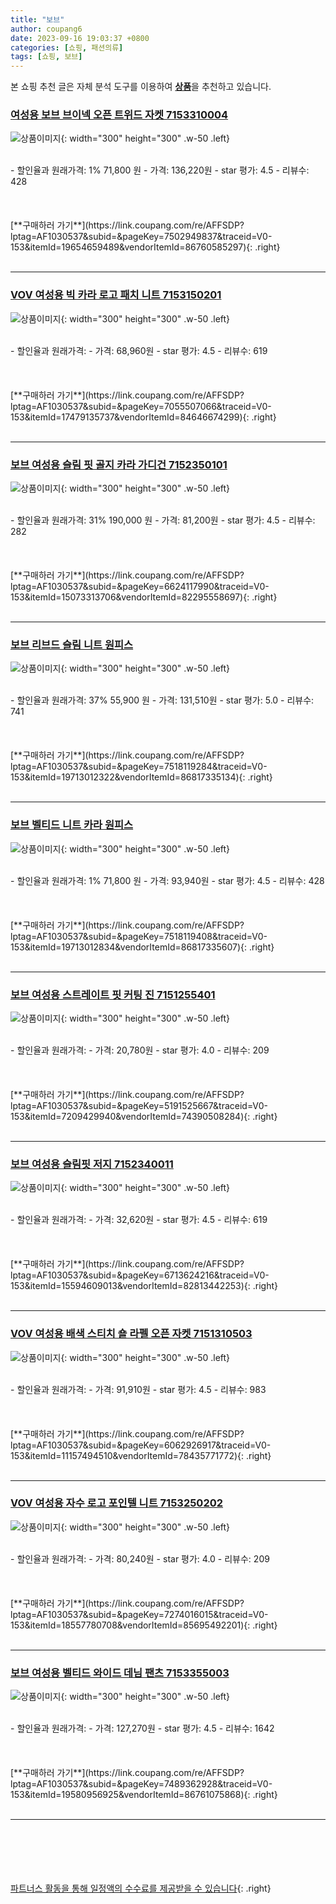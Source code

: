 ```yaml
---
title: "보브"
author: coupang6
date: 2023-09-16 19:03:37 +0800
categories: [쇼핑, 패션의류]
tags: [쇼핑, 보브]
---
```


본 쇼핑 추천 글은 자체 분석 도구를 이용하여 [**상품**](https://link.coupang.com/a/bao1ui)을 추천하고 있습니다.

### [여성용 보브 브이넥 오픈 트위드 자켓 7153310004](https://link.coupang.com/re/AFFSDP?lptag=AF1030537&subid=&pageKey=7502949837&traceid=V0-153&itemId=19654659489&vendorItemId=86760585297)

![상품이미지](https://thumbnail8.coupangcdn.com/thumbnails/remote/230x230ex/image/retail/images/2023/08/02/10/9/f10e9665-ada0-4a6f-92b6-402e6bca2dff.jpg){: width="300" height="300" .w-50 .left}


<br>
- 할인율과 원래가격: 1%  71,800   원
- 가격: 136,220원
- star 평가: 4.5
- 리뷰수: 428
<br>
<br>
<br>
<br>
[**구매하러 가기**](https://link.coupang.com/re/AFFSDP?lptag=AF1030537&subid=&pageKey=7502949837&traceid=V0-153&itemId=19654659489&vendorItemId=86760585297){: .right}
<br>
<br>

---

### [VOV 여성용 빅 카라 로고 패치 니트 7153150201](https://link.coupang.com/re/AFFSDP?lptag=AF1030537&subid=&pageKey=7055507066&traceid=V0-153&itemId=17479135737&vendorItemId=84646674299)

![상품이미지](https://thumbnail8.coupangcdn.com/thumbnails/remote/230x230ex/image/retail/images/2023/01/10/18/8/887e9c36-844c-47e7-a58a-e784399024ee.jpg){: width="300" height="300" .w-50 .left}


<br>
- 할인율과 원래가격: 
- 가격: 68,960원
- star 평가: 4.5
- 리뷰수: 619
<br>
<br>
<br>
<br>
[**구매하러 가기**](https://link.coupang.com/re/AFFSDP?lptag=AF1030537&subid=&pageKey=7055507066&traceid=V0-153&itemId=17479135737&vendorItemId=84646674299){: .right}
<br>
<br>

---

### [보브 여성용 슬림 핏 골지 카라 가디건 7152350101](https://link.coupang.com/re/AFFSDP?lptag=AF1030537&subid=&pageKey=6624117990&traceid=V0-153&itemId=15073313706&vendorItemId=82295558697)

![상품이미지](https://thumbnail7.coupangcdn.com/thumbnails/remote/230x230ex/image/retail/images/2022/07/05/10/2/0de96854-e9dd-4687-a1e0-96540249ddd5.jpg){: width="300" height="300" .w-50 .left}


<br>
- 할인율과 원래가격: 31%  190,000   원
- 가격: 81,200원
- star 평가: 4.5
- 리뷰수: 282
<br>
<br>
<br>
<br>
[**구매하러 가기**](https://link.coupang.com/re/AFFSDP?lptag=AF1030537&subid=&pageKey=6624117990&traceid=V0-153&itemId=15073313706&vendorItemId=82295558697){: .right}
<br>
<br>

---

### [보브 리브드 슬림 니트 원피스](https://link.coupang.com/re/AFFSDP?lptag=AF1030537&subid=&pageKey=7518119284&traceid=V0-153&itemId=19713012322&vendorItemId=86817335134)

![상품이미지](https://thumbnail9.coupangcdn.com/thumbnails/remote/230x230ex/image/retail/images/2023/08/08/12/3/aa3a9586-cf5a-4d4c-a436-97b158f15a41.jpg){: width="300" height="300" .w-50 .left}


<br>
- 할인율과 원래가격: 37%  55,900   원
- 가격: 131,510원
- star 평가: 5.0
- 리뷰수: 741
<br>
<br>
<br>
<br>
[**구매하러 가기**](https://link.coupang.com/re/AFFSDP?lptag=AF1030537&subid=&pageKey=7518119284&traceid=V0-153&itemId=19713012322&vendorItemId=86817335134){: .right}
<br>
<br>

---

### [보브 벨티드 니트 카라 원피스](https://link.coupang.com/re/AFFSDP?lptag=AF1030537&subid=&pageKey=7518119408&traceid=V0-153&itemId=19713012834&vendorItemId=86817335607)

![상품이미지](https://thumbnail6.coupangcdn.com/thumbnails/remote/230x230ex/image/retail/images/2023/08/08/12/8/1a796581-cb9b-4791-935d-14f34f6286b5.jpg){: width="300" height="300" .w-50 .left}


<br>
- 할인율과 원래가격: 1%  71,800   원
- 가격: 93,940원
- star 평가: 4.5
- 리뷰수: 428
<br>
<br>
<br>
<br>
[**구매하러 가기**](https://link.coupang.com/re/AFFSDP?lptag=AF1030537&subid=&pageKey=7518119408&traceid=V0-153&itemId=19713012834&vendorItemId=86817335607){: .right}
<br>
<br>

---

### [보브 여성용 스트레이트 핏 커팅 진 7151255401](https://link.coupang.com/re/AFFSDP?lptag=AF1030537&subid=&pageKey=5191525667&traceid=V0-153&itemId=7209429940&vendorItemId=74390508284)

![상품이미지](https://thumbnail7.coupangcdn.com/thumbnails/remote/230x230ex/image/rs_quotation_api/zk2n7dgr/7222af60406c4fcebbef7e920fb10ab6.jpg){: width="300" height="300" .w-50 .left}


<br>
- 할인율과 원래가격: 
- 가격: 20,780원
- star 평가: 4.0
- 리뷰수: 209
<br>
<br>
<br>
<br>
[**구매하러 가기**](https://link.coupang.com/re/AFFSDP?lptag=AF1030537&subid=&pageKey=5191525667&traceid=V0-153&itemId=7209429940&vendorItemId=74390508284){: .right}
<br>
<br>

---

### [보브 여성용 슬림핏 저지 7152340011](https://link.coupang.com/re/AFFSDP?lptag=AF1030537&subid=&pageKey=6713624216&traceid=V0-153&itemId=15594609013&vendorItemId=82813442253)

![상품이미지](https://thumbnail7.coupangcdn.com/thumbnails/remote/230x230ex/image/retail/images/2022/08/17/14/6/e0d87f47-bac9-4df5-a4e4-6e4b763df1fe.jpg){: width="300" height="300" .w-50 .left}


<br>
- 할인율과 원래가격: 
- 가격: 32,620원
- star 평가: 4.5
- 리뷰수: 619
<br>
<br>
<br>
<br>
[**구매하러 가기**](https://link.coupang.com/re/AFFSDP?lptag=AF1030537&subid=&pageKey=6713624216&traceid=V0-153&itemId=15594609013&vendorItemId=82813442253){: .right}
<br>
<br>

---

### [VOV 여성용 배색 스티치 숄 라펠 오픈 자켓 7151310503](https://link.coupang.com/re/AFFSDP?lptag=AF1030537&subid=&pageKey=6062926917&traceid=V0-153&itemId=11157494510&vendorItemId=78435771772)

![상품이미지](https://thumbnail8.coupangcdn.com/thumbnails/remote/230x230ex/image/rs_quotation_api/9uanspkm/f04fded825de4464bb471770fef74f25.jpg){: width="300" height="300" .w-50 .left}


<br>
- 할인율과 원래가격: 
- 가격: 91,910원
- star 평가: 4.5
- 리뷰수: 983
<br>
<br>
<br>
<br>
[**구매하러 가기**](https://link.coupang.com/re/AFFSDP?lptag=AF1030537&subid=&pageKey=6062926917&traceid=V0-153&itemId=11157494510&vendorItemId=78435771772){: .right}
<br>
<br>

---

### [VOV 여성용 자수 로고 포인텔 니트 7153250202](https://link.coupang.com/re/AFFSDP?lptag=AF1030537&subid=&pageKey=7274016015&traceid=V0-153&itemId=18557780708&vendorItemId=85695492201)

![상품이미지](https://thumbnail8.coupangcdn.com/thumbnails/remote/230x230ex/image/retail/images/2023/04/17/15/3/0be361ed-c88d-40a2-bda9-c29fa6f5d90b.jpg){: width="300" height="300" .w-50 .left}


<br>
- 할인율과 원래가격: 
- 가격: 80,240원
- star 평가: 4.0
- 리뷰수: 209
<br>
<br>
<br>
<br>
[**구매하러 가기**](https://link.coupang.com/re/AFFSDP?lptag=AF1030537&subid=&pageKey=7274016015&traceid=V0-153&itemId=18557780708&vendorItemId=85695492201){: .right}
<br>
<br>

---

### [보브 여성용 벨티드 와이드 데님 팬츠 7153355003](https://link.coupang.com/re/AFFSDP?lptag=AF1030537&subid=&pageKey=7489362928&traceid=V0-153&itemId=19580956925&vendorItemId=86761075868)

![상품이미지](https://thumbnail6.coupangcdn.com/thumbnails/remote/230x230ex/image/retail/images/2023/08/02/10/2/3e2ef42e-3c20-43ac-9f66-cfea9bb788b4.jpg){: width="300" height="300" .w-50 .left}


<br>
- 할인율과 원래가격: 
- 가격: 127,270원
- star 평가: 4.5
- 리뷰수: 1642
<br>
<br>
<br>
<br>
[**구매하러 가기**](https://link.coupang.com/re/AFFSDP?lptag=AF1030537&subid=&pageKey=7489362928&traceid=V0-153&itemId=19580956925&vendorItemId=86761075868){: .right}
<br>
<br>

---
<br><br><br><br><br> [파트너스 활동을 통해 일정액의 수수료를 제공받을 수 있습니다](https://link.coupang.com/a/bao1ui){: .right}